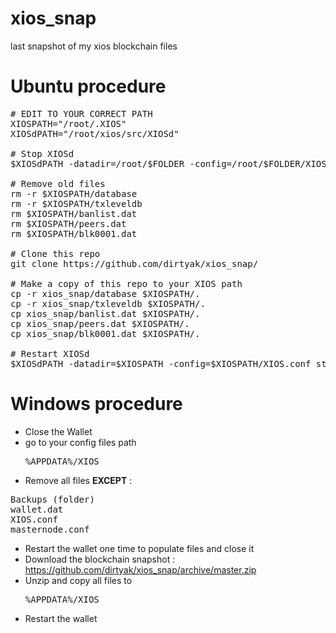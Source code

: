 # xios_snap
last snapshot of my xios blockchain files

# Ubuntu procedure

<pre>
# EDIT TO YOUR CORRECT PATH
XIOSPATH="/root/.XIOS"
XIOSdPATH="/root/xios/src/XIOSd"

# Stop XIOSd
$XIOSdPATH -datadir=/root/$FOLDER -config=/root/$FOLDER/XIOS.conf stop

# Remove old files
rm -r $XIOSPATH/database
rm -r $XIOSPATH/txleveldb
rm $XIOSPATH/banlist.dat
rm $XIOSPATH/peers.dat
rm $XIOSPATH/blk0001.dat

# Clone this repo
git clone https://github.com/dirtyak/xios_snap/

# Make a copy of this repo to your XIOS path
cp -r xios_snap/database $XIOSPATH/.
cp -r xios_snap/txleveldb $XIOSPATH/.
cp xios_snap/banlist.dat $XIOSPATH/.
cp xios_snap/peers.dat $XIOSPATH/.
cp xios_snap/blk0001.dat $XIOSPATH/.

# Restart XIOSd
$XIOSdPATH -datadir=$XIOSPATH -config=$XIOSPATH/XIOS.conf start
</pre>

# Windows procedure

- Close the Wallet
- go to your config files path <pre>%APPDATA%/XIOS</pre>
- Remove all files <b>EXCEPT</b> :
<pre>
Backups (folder)
wallet.dat
XIOS.conf
masternode.conf
</pre>
- Restart the wallet one time to populate files and close it
- Download the blockchain snapshot : https://github.com/dirtyak/xios_snap/archive/master.zip
- Unzip and copy all files to <pre>%APPDATA%/XIOS</pre>
- Restart the wallet
